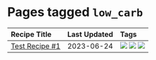 # Pages tagged `low_carb`

|Recipe Title|Last Updated|Tags
|:---|:---|:---|
|[Test Recipe #1](../recipes/test.md)|2023-06-24|[![](https://img.shields.io/badge/tag-Aussie-237124)](../tags/Aussie.md) [![](https://img.shields.io/badge/tag-low_carb-9ab3df)](../tags/low_carb.md) [![](https://img.shields.io/badge/tag-vegan-5c1fef)](../tags/vegan.md)|